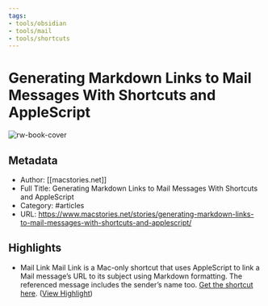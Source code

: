 ```yaml
---
tags:
- tools/obsidian 
- tools/mail
- tools/shortcuts
---
```


# Generating Markdown Links to Mail Messages With Shortcuts and AppleScript

![rw-book-cover](https://readwise-assets.s3.amazonaws.com/static/images/article0.00998d930354.png)

## Metadata
- Author: [[macstories.net]]
- Full Title: Generating Markdown Links to Mail Messages With Shortcuts and AppleScript
- Category: #articles
- URL: https://www.macstories.net/stories/generating-markdown-links-to-mail-messages-with-shortcuts-and-applescript/

## Highlights
- Mail Link
  Mail Link is a Mac-only shortcut that uses AppleScript to link a Mail message’s URL to its subject using Markdown formatting. The referenced message includes the sender’s name too.
  [Get the shortcut here](https://www.icloud.com/shortcuts/67e1429658d247f299e1e3660c0deffe). ([View Highlight](https://instapaper.com/read/1536940233/20679800))
